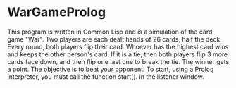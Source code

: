 # WarGameProlog
This program is written in Common Lisp and is a simulation of the card game "War". Two players are each dealt hands of 26 cards, half the deck. Every round, both players flip their card. Whoever has the highest card wins and keeps the other person's card. If it is a tie, then both players flip 3 more cards face down, and then flip one last one to break the tie. The winner gets a point. The objective is to beat your opponent.  To start, using a Prolog interpreter, you must call the function start(). in the listener window.

